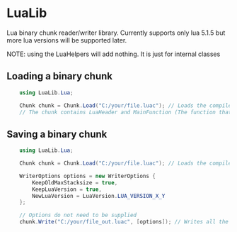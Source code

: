 # LuaLib
Lua binary chunk reader/writer library.
Currently supports only lua 5.1.5 but more lua versions will be supported later.

NOTE: using the LuaHelpers will add nothing. It is just for internal classes

Loading a binary chunk
----------------------

```C#
    using LuaLib.Lua;

    Chunk chunk = Chunk.Load("C:/your/file.luac"); // Loads the compiled lua file
    // The chunk contains LuaHeader and MainFunction (The function that holds everything)
```

Saving a binary chunk
---------------------

```C#
    using LuaLib.Lua;

    Chunk chunk = Chunk.Load("C:/your/file.luac"); // Loads the compiled lua file

    WriterOptions options = new WriterOptions {
        KeepOldMaxStacksize = true,
        KeepLuaVersion = true,
        NewLuaVersion = LuaVersion.LUA_VERSION_X_Y
    };

    // Options do not need to be supplied
    chunk.Write("C:/your/file_out.luac", [options]); // Writes all the functions, constants, etc... out in the form of bytecode
```
